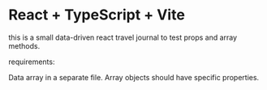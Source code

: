 # React + TypeScript + Vite

this is a small data-driven react travel journal to test props and array methods.

requirements:

Data array in a separate file.
Array objects should have specific properties.
